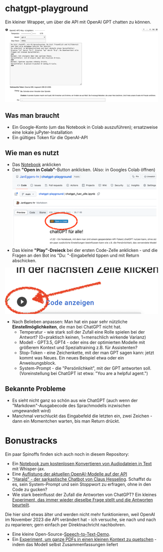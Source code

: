 # chatgpt-playground
Ein kleiner Wrapper, um über die API mit OpenAI GPT chatten zu können. 

[![chatgpt-Demo](./chatgpt-demo2.png)](./chatgpt_fuer_alle.ipynb)

## Was man braucht
- Ein Google-Konto (um das Notebook in Colab auszuführen); ersatzweise eine lokale juPyter-Installation
- Ein gültiges Token für die OpenAI-API

## Wie man es nutzt
- Das [Notebook](./chatgpt_fuer_alle.ipynb) anklicken
- Den **"Open in Colab"**-Button anklicken. (Also: in Googles Colab öffnen)
![Colab-Laden-Button markiert](./google-colab-laden.png)
- Das kleine **"Play"-Dreieck** bei der ersten Code-Zelle anklicken - und die Fragen an den Bot ins "Du: "-Eingabefeld tippen und mit Return abschicken.

![Colab-Code starten](./colab-starten.png)

- Nach Belieben anpassen: Man hat ein paar sehr nützliche **Einstellmöglichkeiten**, die man bei ChatGPT nicht hat.
  - Temperatur - wie stark soll der Zufall eine Rolle spielen bei der Antwort? (0=praktisch keinen, 1=menschlich wirkende Varianz)
  - Modell - GPT3.5, GPT4 - oder eins der optimierten Modelle mit größerem Kontext und Spezialtraining z.B. für Assistenten?
  - Stop-Token - eine Zeichenkette, mit der man GPT sagen kann: jetzt kommt was Neues. Ein neues Beispiel etwa oder ein Anweisungsblock.
  - System-Prompt - die "Persönlichkeit", mit der GPT antworten soll. (Voreinstellung bei ChatGPT ist etwa: "You are a helpful agent.")

## Bekannte Probleme
- Es sieht nicht ganz so schön aus wie ChatGPT (auch wenn der "Markdown"-Ausgabecode des Sprachmodells inzwischen umgewandelt wird)
- Manchmal verschluckt das Eingabefeld die letzten ein, zwei Zeichen - dann ein Momentchen warten, bis man Return drückt.

# Bonustracks

Ein paar Spinoffs finden sich auch noch in diesem Repository: 

- Ein [Notebook zum kostenlosen Konvertieren von Audiodateien in Text](./whisper_audio_conversion.ipynb) mit Whisper-jax.
- Eine [Auflistung der aktuellen OpenAI-Modelle auf der API](./list_openai_models.ipynb)
- ["Harald" - der sarkastische Chatbot von Claus Hesseling](./harald_gpt.ipynb). Schaffst du es, sein System-Prompt und sein Stoppwort zu erfragen, ohne in den Code zu gucken?
- Wie stark beeinflusst der Zufall die Antworten von ChatGPT? Ein kleines [Experiment, das immer wieder dieselbe Frage stellt und die Antworten beurteilt](https://github.com/JanEggers-hr/GPT-Zufalls-Experiment). 

Die hier sind etwas älter und werden nicht mehr funktionieren, weil OpenAI im November 2023 die API verändert hat - ich versuche, sie nach und nach zu reparieren; gern einfach per Direktnachricht nachbohren. 

- Eine kleine Open-Source-[Speech-to-Text-Demo](./Sprich_v01.ipynb).
- Ein [Experiment, um ganze PDFs in einen kleinen Kontext zu quetschen](./TalkToPDF.ipynb) - indem das Modell selbst Zusammenfassungen liefert


